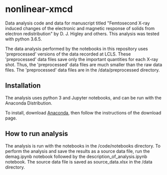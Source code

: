 # nonlinear-xmcd
Data analysis code and data for manuscript titled "Femtosecond X-ray induced changes of the electronic and magnetic response of solids from electron redistribution" by D. J. Higley and others. This analysis was tested with python 3.6.5.

The data analysis performed by the notebooks in this repository uses 'preprocessed' versions of the data recorded at LCLS. These 'preprocessed' data files save only the important quantities for each X-ray shot. Thus, the 'preprocessed' data files are much smaller than the raw data files. The 'preprocessed' data files are in the /data/preprocessed directory.

## Installation

The analysis uses python 3 and Jupyter notebooks, and can be run with the Anaconda Distribution.

To install, download [Anaconda](https://www.anaconda.com/distribution/#download-section), then follow the instructions of the download page.

## How to run analysis

The analysis is run with the notebooks in the /code/notebooks directory. To perform the analysis and save the results as a source data file, run the demag.ipynb notebook followed by the description_of_analysis.ipynb notebook. The source data file is saved as source_data.xlsx in the /data directory.
